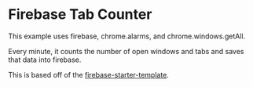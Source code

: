 # Firebase Tab Counter

This example uses firebase, chrome.alarms, and chrome.windows.getAll.

Every minute, it counts the number of open windows and tabs and saves
that data into firebase.

This is based off of the [firebase-starter-template](./firebase-starter-template).
